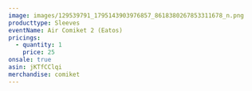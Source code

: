 ```yaml
---
image: images/129539791_1795143903976857_8618380267853311678_n.png
producttype: Sleeves
eventName: Air Comiket 2 (Eatos)
pricings:
  - quantity: 1
    price: 25
onsale: true
asin: jKTfCClqi
merchandise: comiket
---
```

